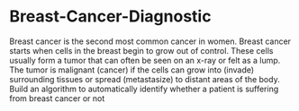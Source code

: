 # Breast-Cancer-Diagnostic
Breast cancer is the second most common cancer in women. Breast cancer starts when cells in the breast begin to grow out of control. These cells usually form a tumor that can often be seen on an x-ray or felt as a lump. The tumor is malignant (cancer) if the cells can grow into (invade) surrounding tissues or spread (metastasize) to distant areas of the body. Build an algorithm to automatically identify whether a patient is suffering from breast cancer or not
